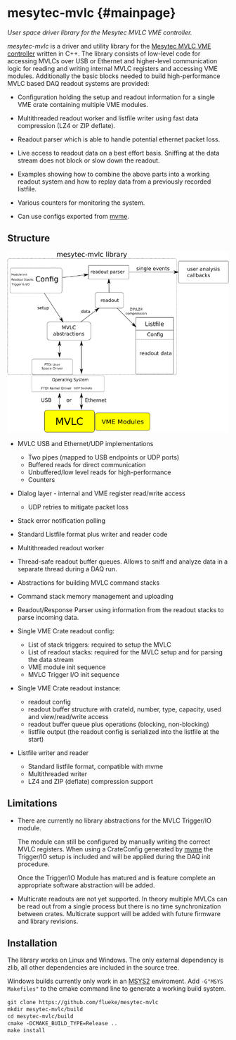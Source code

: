 mesytec-mvlc  {#mainpage}
=========================

*User space driver library for the Mesytec MVLC VME controller.*

*mesytec-mvlc* is a driver and utility library for the [Mesytec MVLC VME
controller](https://mesytec.com/products/nuclear-physics/MVLC.html) written in
C++. The library consists of low-level code for accessing MVLCs over USB or
Ethernet and higher-level communication logic for reading and writing internal
MVLC registers and accessing VME modules. Additionally the basic blocks needed
to build high-performance MVLC based DAQ readout systems are provided:

* Configuration holding the setup and readout information for a single VME
  crate containing multiple VME modules.

* Multithreaded readout worker and listfile writer using fast data compression
  (LZ4 or ZIP deflate).

* Readout parser which is able to handle potential ethernet packet loss.

* Live access to readout data on a best effort basis. Sniffing at the data
  stream does not block or slow down the readout.

* Examples showing how to combine the above parts into a working readout system
  and how to replay data from a previously recorded listfile.

* Various counters for monitoring the system.

* Can use configs exported from [mvme](https://mesytec.com/downloads/mvme.html).

Structure
----------

![library overview](doc/images/mesytec-mvlc.svg.png)

* MVLC USB and Ethernet/UDP implementations
  - Two pipes (mapped to USB endpoints or UDP ports)
  - Buffered reads for direct communication
  - Unbuffered/low level reads for high-performance
  - Counters

* Dialog layer - internal and VME register read/write access
  - UDP retries to mitigate packet loss

* Stack error notification polling
* Standard Listfile format plus writer and reader code
* Multithreaded readout worker
* Thread-safe readout buffer queues. Allows to sniff and analyze data in a
  separate thread during a DAQ run.
* Abstractions for building MVLC command stacks
* Command stack memory management and uploading
* Readout/Response Parser using information from the readout stacks to parse
  incoming data.
* Single VME Crate readout config:
  - List of stack triggers: required to setup the MVLC
  - List of readout stacks: required for the MVLC setup and for parsing the data stream
  - VME module init sequence
  - MVLC Trigger I/O init sequence

* Single VME Crate readout instance:
  - readout config
  - readout buffer structure with crateId, number, type, capacity, used and
    view/read/write access
  - readout buffer queue plus operations (blocking, non-blocking)
  - listfile output (the readout config is serialized into the listfile at the start)

* Listfile writer and reader
  - Standard listfile format, compatible with mvme
  - Multithreaded writer
  - LZ4 and ZIP (deflate) compression support

Limitations
-----------
* There are currently no library abstractions for the MVLC Trigger/IO module.

  The module can still be configured by manually writing the correct MVLC
  registers. When using a CrateConfig generated by
  [mvme](https://mesytec.com/downloads/mvme.html) the Trigger/IO setup is
  included and will be applied during the DAQ init procedure.

  Once the Trigger/IO Module has matured and is feature complete an appropriate
  software abstraction will be added.

* Multicrate readouts are not yet supported. In theory multiple MVLCs can be
  read out from a single process but there is no time synchronization between
  crates. Multicrate support will be added with future firmware and library revisions.

Installation
------------
The library works on Linux and Windows. The only external dependency is zlib,
all other dependencies are included in the source tree.

Windows builds currently only work in an [MSYS2](https://www.msys2.org/)
enviroment. Add ``-G"MSYS Makefiles"`` to the cmake command line to generate a
working build system.

    git clone https://github.com/flueke/mesytec-mvlc
    mkdir mesytec-mvlc/build
    cd mesytec-mvlc/build
    cmake -DCMAKE_BUILD_TYPE=Release ..
    make install
